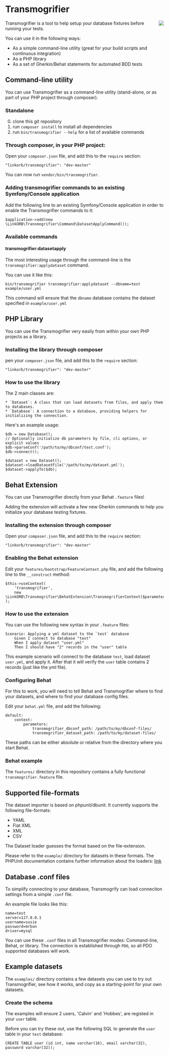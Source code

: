 # Transmogrifier
<img src="http://www.linkorb.com/d/online/linkorb/upload/transmogrifier.gif" align="right" />

Transmogrifier is a tool to help setup your database fixtures before running your tests.

You can use it in the following ways:

* As a simple command-line utility (great for your build scripts and continuous integration)
* As a PHP library
* As a set of Gherkin/Behat statements for automated BDD tests

## Command-line utility

You can use Transmogrifier as a command-line utility (stand-alone, or as part of your PHP project through composer).

### Standalone

0. clone this git repository
0. run `composer install` to install all dependencies
0. run `bin/transmogrifier --help` for a list of available commands

### Through composer, in your PHP project:

Open your `composer.json` file, and add this to the `require` section:

    "linkorb/transmogrifier": "dev-master"

You can now run `vendor/bin/transmogrifier`.

### Adding transmogrifier commands to an existing Symfony/Console application

Add the following line to an existing Symfony/Console application in order to enable the Transmogrifier commands to it:

    $application->add(new \LinkORB\Transmogrifier\Command\DatasetApplyCommand());

### Available commands

#### transmogrifier:datasetapply

The most interesting usage through the command-line is the `transmogrifier:applydataset` command.

You can use it like this:

    bin/transmogrifier transmogrifier:applydataset --dbname=test example/user.yml
    
This command will ensure that the `dbname` database contains the dataset specified in `example/user.yml`

## PHP Library

You can use the Transmogrifier very easily from within your own PHP projects as a library.

### Installing the library through composer

pen your `composer.json` file, and add this to the `require` section:

    "linkorb/transmogrifier": "dev-master"

### How to use the library

The 2 main classes are:

    * `Dataset`: A class that can load datasets from files, and apply them to databases.
    * `Database`: A connection to a database, providing helpers for initializing the connection. 

Here's an example usage:

    $db = new Database();
    // Optionally initialize db parameters by file, cli options, or explicit values
    $db->parseConf('/path/to/my/dbconf/test.conf');
    $db->connect();

    $dataset = new Dataset();
    $dataset->loadDatasetFile('/path/to/my/dataset.yml');
    $dataset->applyTo($db);

## Behat Extension

You can use Transmogrifier directly from your Behat `.feature` files!

Adding the extension will activate a few new Gherkin commands to help you initialize your database testing fixtures.

### Installing the extension through composer

Open your `composer.json` file, and add this to the `require` section:

    "linkorb/transmogrifier": "dev-master"

### Enabling the Behat extension

Edit your `features/bootstrap/FeatureContext.php` file, and add the following line to the `__construct` method:

    $this->useContext(
        'transmogrifier',
        new \LinkORB\Transmogrifier\BehatExtension\TransmogrifierContext($parameters)
    );

### How to use the extension

You can use the following new syntax in your `.feature` files:

    Scenario: Applying a yml dataset to the `test` database
        Given I connect to database "test"
        When I apply dataset "user.yml"
        Then I should have "2" records in the "user" table

This example scenario will connect to the database `test`, load dataset `user.yml`, and apply it.
After that it will verify the `user` table contains 2 records (just like the yml file).

### Configuring Behat

For this to work, you will need to tell Behat and Transmogrifier where to find your datasets, and where to find your database config files.

Edit your `behat.yml` file, and add the following:

    default:
        context:
            parameters:
                transmogrifier_dbconf_path: /path/to/my/dbconf-files/
                transmogrifier_dataset_path: /path/to/my/dataset-files/

These paths can be either absolute or relative from the directory where you start Behat.

### Behat example

The `features/` directory in this repository contains a fully functional `transmogrifier.feature` file.

## Supported file-formats

The dataset importer is based on phpunit/dbunit. It currently supports the following file-formats:

- YAML
- Flat XML
- XML
- CSV

The Dataset loader guesses the format based on the file-extension.

Please refer to the `example/` directory for datasets in these formats.
The PHPUnit documentation contains further information about the loaders: [link](http://phpunit.de/manual/current/en/database.html)

## Database .conf files

To simplify connecting to your database, Transmogrify can load conneciton settings from a simple `.conf` file.

An example file looks like this:

    name=test
    server=127.0.0.1
    username=susie
    password=mrbun
    driver=mysql

You can use these `.conf` files in all Transmogrifier modes: Command-line, Behat, or library.
The connection is established through `PDO`, so all PDO supported databases will work.

## Example datasets

The `examples/` directory contains a few datasets you can use to try out Transmogrifier,
see how it works, and copy as a starting-point for your own datasets.

### Create the schema

The examples will ensure 2 users, 'Calvin' and 'Hobbes', are registed in your `user` table.

Before you can try these out, use the following SQL to generate the `user` table in your `test` database:

    CREATE TABLE user (id int, name varchar(16), email varchar(32), password varchar(32));

